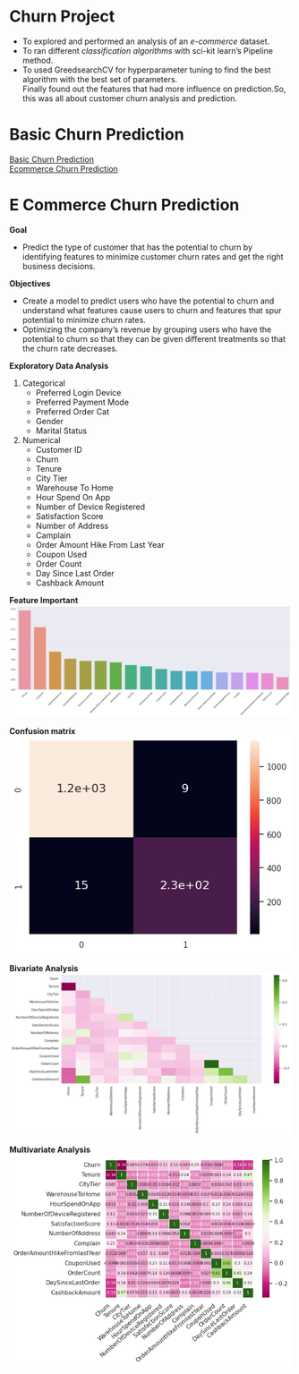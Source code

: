 # Churn Project     
- To explored and performed an analysis of an *e-commerce* dataset.     
- To ran different *classification algorithms* with sci-kit learn’s Pipeline method.     
- To used GreedsearchCV for hyperparameter tuning to find the best algorithm with the best set of parameters.     
Finally found out the features that had more influence on prediction.So, this was all about customer churn analysis and prediction.    
# Basic Churn Prediction     
[Basic Churn Prediction](https://github.com/Pinnun/MADT8101-Seminar-in-Advanced-Analytic/blob/11e6edc0f24e0c2aabe3b247ff95acbce688e084/4%20Churn%20Scoring/Raw%20Data/Python/Basic_Churn_Prediction.ipynb)     
[Ecommerce Churn Prediction](https://github.com/Pinnun/MADT8101-Seminar-in-Advanced-Analytic/blob/11e6edc0f24e0c2aabe3b247ff95acbce688e084/4%20Churn%20Scoring/Raw%20Data/Python/E_Commerce_Churn_Prediction.ipynb)
# E Commerce Churn Prediction     

**Goal**

- Predict the type of customer that has the potential to churn by identifying features to minimize customer churn rates and get the right business decisions.

**Objectives**

- Create a model to predict users who have the potential to churn and understand what features cause users to churn and features that spur potential to minimize churn rates.
- Optimizing the company’s revenue by grouping users who have the potential to churn so that they can be given different treatments so that the churn rate decreases.

**Exploratory Data Analysis**     
1. Categorical
   - Preferred Login  Device     
   - Preferred Payment Mode     
   - Preferred Order Cat     
   - Gender     
   - Marital Status     
3. Numerical
   - Customer ID
   - Churn
   - Tenure
   - City Tier
   - Warehouse To Home
   - Hour Spend On App     
   - Number of Device Registered
   - Satisfaction Score
   - Number of Address
   - Camplain
   - Order Amount Hike From Last Year
   - Coupon Used
   - Order Count
   - Day Since Last Order
   - Cashback Amount

**Feature Important**     
![CDP Flow](https://github.com/Pinnun/MADT8101-Seminar-in-Advanced-Analytic/blob/106419a858ac5e3e6a88f7dbdcfd4ae9346843c3/4%20Churn%20Scoring/Raw%20Data/FeatureImportant_EcommerceChurn.png)

**Confusion matrix**     
![CDP Flow](https://github.com/Pinnun/MADT8101-Seminar-in-Advanced-Analytic/blob/106419a858ac5e3e6a88f7dbdcfd4ae9346843c3/4%20Churn%20Scoring/Raw%20Data/Confusion%20matrix.png)

**Bivariate Analysis**     
![CDP Flow](https://github.com/Pinnun/MADT8101-Seminar-in-Advanced-Analytic/blob/106419a858ac5e3e6a88f7dbdcfd4ae9346843c3/4%20Churn%20Scoring/Raw%20Data/Bivariate%20Analysis.png)

**Multivariate Analysis**     
![CDP Flow](https://github.com/Pinnun/MADT8101-Seminar-in-Advanced-Analytic/blob/106419a858ac5e3e6a88f7dbdcfd4ae9346843c3/4%20Churn%20Scoring/Raw%20Data/Multivariate%20Analysis.png)


